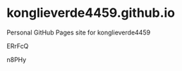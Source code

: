 # konglieverde4459.github.io
Personal GitHub Pages site for konglieverde4459






































ERrFcQ

n8PHy
